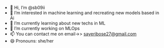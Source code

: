 - 👋 Hi, I’m @sb09ii
- 👀 I’m interested in machine learning and recreating new models based in Ai
- 🌱 I’m currently learning about new techs in ML
- 💞️ I’m currently working on MLOps
- 📫 You can contact me on email->> sayeribose27@gmail.com 
- 😄 Pronouns: she/her


<!---
sb09ii/sb09ii is a ✨ special ✨ repository because its `README.md` (this file) appears on your GitHub profile.
You can click the Preview link to take a look at your changes.
--->
